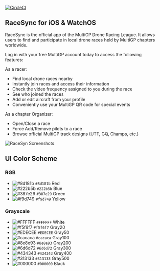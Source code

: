 
[![CircleCI](https://circleci.com/gh/MultiGP/racesync-ios.svg?style=svg)](https://circleci.com/gh/MultiGP/racesync-ios)


## RaceSync for iOS & WatchOS
RaceSync is the official app of the MultiGP Drone Racing League. It allows users to find and participate in local drone races held by MultiGP chapters worldwide.

Log in with your free MultiGP account today to access the following features:

As a racer:
* Find local drone races nearby
* Instantly join races and access their information
* Check the video frequency assigned to you during the race
* See who joined the races
* Add or edit aircraft from your profile
* Conveniently use your MultiGP QR code for special events

As a chapter Organizer:
* Open/Close a race
* Force Add/Remove pilots to a race
* Browse official MultiGP track designs (UTT, GQ, Champs, etc.)

![RaceSyn Screenshots](Documentation/UI/RaceSyn_screenshots_readme.png)

## UI Color Scheme

### RGB
- ![#8d181b](https://place-hold.it//15/8d181b/000000?text=+) `#8d181b` Red
- ![#222b5b](https://place-hold.it/15/222b5b/000000?text=+) `#222b5b` Blue
- ![#387e29](https://place-hold.it/15/387e29/000000?text=+) `#387e29` Green
- ![#f9d749](https://place-hold.it/15/f9d749/000000?text=+) `#f9d749` Yellow

### Grayscale
- ![#FFFFFF](https://place-hold.it/15/FFFFFF/000000?text=+) `#FFFFFF` White
- ![#f5f6f7](https://place-hold.it/15/f5f6f7/000000?text=+) `#f5f6f7` Gray20
- ![#EDECEE](https://place-hold.it/15/EDECEE/000000?text=+) `#EDECEE` Gray50
- ![#cacaca](https://place-hold.it/15/cacaca/000000?text=+) `#cacaca` Gray100
- ![#8e8e93](https://place-hold.it/15/8e8e93/000000?text=+) `#8e8e93` Gray200
- ![#6d6d72](https://place-hold.it/15/6d6d72/000000?text=+) `#6d6d72` Gray300
- ![#434343](https://place-hold.it/15/313133/000000?text=+) `#434343` Gray400
- ![#313133](https://place-hold.it/15/313133/000000?text=+) `#313133` Gray500
- ![#000000](https://place-hold.it/15/000000/000000?text=+) `#000000` Black
